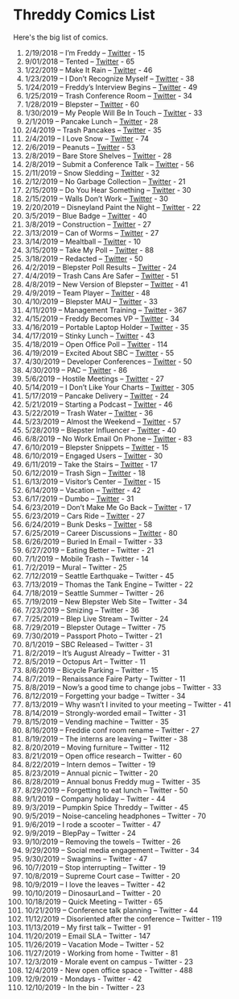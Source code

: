 # Threddy Comics List

Here's the big list of comics.

1. 2/19/2018 – I’m Freddy – [Twitter](https://twitter.com/threddyrex/status/965620244457779201) - 15
2. 9/01/2018 – Tented – [Twitter](https://twitter.com/ThreddyRex/status/1035986359800889344) - 65
3. 1/22/2019 – Make It Rain – [Twitter](https://twitter.com/ThreddyRex/status/1087782553413595137) - 46
4. 1/23/2019 – I Don’t Recognize Myself – [Twitter](https://twitter.com/ThreddyRex/status/1088146593281261568) - 38
5. 1/24/2019 – Freddy’s Interview Begins – [Twitter](https://twitter.com/ThreddyRex/status/1088508963778265088) - 49
6. 1/25/2019 – Trash Conference Room – [Twitter](https://twitter.com/ThreddyRex/status/1088871075499241472) - 34
7. 1/28/2019 – Blepster – [Twitter](https://twitter.com/ThreddyRex/status/1089959680741232640) - 60
8. 1/30/2019 – My People Will Be In Touch – [Twitter](https://twitter.com/ThreddyRex/status/1090684994299645953) - 33
9. 2/1/2019 – Pancake Lunch – [Twitter](https://twitter.com/ThreddyRex/status/1091365314648928256) - 28
10. 2/4/2019 – Trash Pancakes – [Twitter](https://twitter.com/ThreddyRex/status/1092509765983395840) - 35
11. 2/4/2019 – I Love Snow – [Twitter](https://twitter.com/ThreddyRex/status/1092551907451723777) - 74
12. 2/6/2019 – Peanuts – [Twitter](https://twitter.com/ThreddyRex/status/1093217527113474048) - 53
13. 2/8/2019 – Bare Store Shelves – [Twitter](https://twitter.com/ThreddyRex/status/1093952195626561537) - 28
14. 2/8/2019 – Submit a Conference Talk – [Twitter](https://twitter.com/ThreddyRex/status/1093989765911785472) - 56
15. 2/11/2019 – Snow Sledding – [Twitter](https://twitter.com/ThreddyRex/status/1095121602419732481) - 32
16. 2/12/2019 – No Garbage Collection – [Twitter](https://twitter.com/ThreddyRex/status/1095454477035814913) - 21
17. 2/15/2019 – Do You Hear Something – [Twitter](https://twitter.com/ThreddyRex/status/1096649897325907968) - 30
18. 2/15/2019 – Walls Don’t Work – [Twitter](https://twitter.com/ThreddyRex/status/1096676137483218944) - 30
19. 2/20/2019 – Disneyland Paint the Night – [Twitter](https://twitter.com/ThreddyRex/status/1098441125591887872) - 22
20. 3/5/2019 – Blue Badge – [Twitter](https://twitter.com/ThreddyRex/status/1103069848299483136) - 40
21. 3/8/2019 – Construction – [Twitter](https://twitter.com/ThreddyRex/status/1104125208049283073) - 27
22. 3/13/2019 – Can of Worms – [Twitter](https://twitter.com/ThreddyRex/status/1105980057791557632) - 27
23. 3/14/2019 – Mealtball – [Twitter](https://twitter.com/ThreddyRex/status/1106114158250979329) - 10
24. 3/15/2019 – Take My Poll – [Twitter](https://twitter.com/ThreddyRex/status/1106621838275178496) - 88
25. 3/18/2019 – Redacted – [Twitter](https://twitter.com/ThreddyRex/status/1107773750399795200) - 50
26. 4/2/2019 – Blepster Poll Results – [Twitter](https://twitter.com/ThreddyRex/status/1113170217989885952) - 24
27. 4/4/2019 – Trash Cans Are Safer – [Twitter](https://twitter.com/ThreddyRex/status/1113895271971213312) - 51
28. 4/8/2019 – New Version of Blepster – [Twitter](https://twitter.com/ThreddyRex/status/1115385352846319616) - 41
29. 4/9/2019 – Team Player – [Twitter](https://twitter.com/ThreddyRex/status/1115720639111806977) - 48
30. 4/10/2019 – Blepster MAU – [Twitter](https://twitter.com/ThreddyRex/status/1116092334041473024) - 33
31. 4/11/2019 – Management Training – [Twitter](https://twitter.com/ThreddyRex/status/1116438916687519744) - 367
32. 4/15/2019 – Freddy Becomes VP – [Twitter](https://twitter.com/ThreddyRex/status/1117911421595947009) - 34
33. 4/16/2019 – Portable Laptop Holder – [Twitter](https://twitter.com/ThreddyRex/status/1118209395328839680) - 35
34. 4/17/2019 – Stinky Lunch – [Twitter](https://twitter.com/ThreddyRex/status/1118612778590195712) - 43
35. 4/18/2019 – Open Office Poll – [Twitter](https://twitter.com/ThreddyRex/status/1118968606895693824) - 114
36. 4/19/2019 – Excited About SBC – [Twitter](https://twitter.com/ThreddyRex/status/1119333391671775232) - 55
37. 4/30/2019 – Developer Conferences – [Twitter](https://twitter.com/ThreddyRex/status/1123338704272052224) - 50
38. 4/30/2019 – PAC – [Twitter](https://twitter.com/ThreddyRex/status/1123451425990815745) - 86
39. 5/6/2019 – Hostile Meetings – [Twitter](https://twitter.com/ThreddyRex/status/1125477103921537024) - 27
40. 5/14/2019 – I Don’t Like Your Charts – [Twitter](https://twitter.com/ThreddyRex/status/1128393271049252865) - 305
41. 5/17/2019 – Pancake Delivery – [Twitter](https://twitter.com/ThreddyRex/status/1129520657635586048) - 24
42. 5/21/2019 – Starting a Podcast – [Twitter](https://twitter.com/ThreddyRex/status/1130891057774833665) - 46
43. 5/22/2019 – Trash Water – [Twitter](https://twitter.com/ThreddyRex/status/1131282958789124096) - 36
44. 5/23/2019 – Almost the Weekend – [Twitter](https://twitter.com/ThreddyRex/status/1131681873006981120) - 57
45. 5/28/2019 – Blepster Influencer – [Twitter](https://twitter.com/ThreddyRex/status/1133444095144210433) - 40
46. 6/8/2019 – No Work Email On Phone – [Twitter](https://twitter.com/ThreddyRex/status/1137500117563351040) - 83
47. 6/10/2019 – Blepster Snippets – [Twitter](https://twitter.com/ThreddyRex/status/1138145400945238016) - 15
48. 6/10/2019 – Engaged Users – [Twitter](https://twitter.com/ThreddyRex/status/1138199054213509120) - 30
49. 6/11/2019 – Take the Stairs – [Twitter](https://twitter.com/ThreddyRex/status/1138510903685423104) - 17
50. 6/12/2019 – Trash Sign – [Twitter](https://twitter.com/ThreddyRex/status/1138913380389908480) - 18
51. 6/13/2019 – Visitor’s Center – [Twitter](https://twitter.com/ThreddyRex/status/1139261062602039296) - 15
52. 6/14/2019 – Vacation – [Twitter](https://twitter.com/ThreddyRex/status/1139680502477025281) - 42
53. 6/17/2019 – Dumbo – [Twitter](https://twitter.com/ThreddyRex/status/1140708200116658177) - 31
54. 6/23/2019 – Don’t Make Me Go Back – [Twitter](https://twitter.com/ThreddyRex/status/1142973770182774784) - 17
55. 6/23/2019 – Cars Ride – [Twitter](https://twitter.com/ThreddyRex/status/1143004311619719168) - 27
56. 6/24/2019 – Bunk Desks – [Twitter](https://twitter.com/ThreddyRex/status/1143240290100056064) - 58
57. 6/25/2019 – Career Discussions – [Twitter](https://twitter.com/ThreddyRex/status/1143629255319773184) - 80
58. 6/26/2019 – Buried In Email – Twitter - 33
59. 6/27/2019 – Eating Better – Twitter - 21
60. 7/1/2019 – Mobile Trash – Twitter - 14
61. 7/2/2019 – Mural – Twitter - 25
62. 7/12/2019 – Seattle Earthquake – Twitter - 45
63. 7/13/2019 – Thomas the Tank Engine – Twitter - 22
64. 7/18/2019 – Seattle Summer – Twitter - 26
65. 7/19/2019 – New Blepster Web Site – Twitter - 34
66. 7/23/2019 – Smizing – Twitter - 36
67. 7/25/2019 – Blep Live Stream – Twitter - 24
68. 7/29/2019 – Blepster Outage – Twitter - 75
69. 7/30/2019 – Passport Photo – Twitter - 21
70. 8/1/2019 – SBC Released – Twitter - 31
71. 8/2/2019 – It’s August Already – Twitter - 31
72. 8/5/2019 – Octopus Art – Twitter - 11
73. 8/6/2019 – Bicycle Parking – Twitter - 15
74. 8/7/2019 – Renaissance Faire Party – Twitter - 11
75. 8/8/2019 – Now’s a good time to change jobs – Twitter - 33
76. 8/12/2019 – Forgetting your badge – Twitter - 34
77. 8/13/2019 – Why wasn’t I invited to your meeting – Twitter - 41
78. 8/14/2019 – Strongly-worded email – Twitter - 31
79. 8/15/2019 – Vending machine – Twitter - 35
80. 8/16/2019 – Freddie conf room rename – Twitter - 27
81. 8/19/2019 – The interns are leaving – Twitter - 38
82. 8/20/2019 – Moving furniture – Twitter - 112
83. 8/21/2019 – Open office research – Twitter - 60
84. 8/22/2019 – Intern demos – Twitter - 19
85. 8/23/2019 – Annual picnic – Twitter - 20
86. 8/28/2019 – Annual bonus Freddy mug – Twitter - 35
87. 8/29/2019 – Forgetting to eat lunch – Twitter - 50
88. 9/1/2019 – Company holiday – Twitter - 44
89. 9/3/2019 – Pumpkin Spice Threddy – Twitter - 45
90. 9/5/2019 – Noise-canceling headphones – Twitter - 70
91. 9/6/2019 – I rode a scooter – Twitter - 47
92. 9/9/2019 – BlepPay – Twitter - 24
93. 9/10/2019 – Removing the towels – Twitter - 26
94. 9/29/2019 – Social media engagement – Twitter - 34
95. 9/30/2019 – Swagmins – Twitter - 47
96. 10/7/2019 – Stop interrupting – Twitter - 19
97. 10/8/2019 – Supreme Court case – Twitter - 20
98. 10/9/2019 – I love the leaves – Twitter - 42
99. 10/10/2019 – DinosaurLand – Twitter - 20
100. 10/18/2019 – Quick Meeting – Twitter - 65
101. 10/21/2019 – Conference talk planning – Twitter - 44
102. 11/12/2019 – Disoriented after the conference – Twitter - 119
103. 11/13/2019 – My first talk – Twitter - 91
104. 11/20/2019 – Email SLA – Twitter - 147
105. 11/26/2019 – Vacation Mode – Twitter - 52
106. 11/27/2019 - Working from home - Twitter - 81
107. 12/3/2019 - Morale event on campus - Twitter - 23
108. 12/4/2019 - New open office space - Twitter - 488
109. 12/9/2019 - Mondays - Twitter - 42
110. 12/10/2019 - In the bin - Twitter - 23

